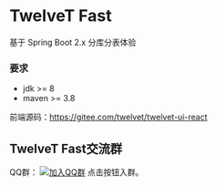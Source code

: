 # TwelveT Fast
基于 Spring Boot 2.x 分库分表体验

### 要求
- jdk >= 8
- maven >= 3.8

前端源码：https://gitee.com/twelvet/twelvet-ui-react

## TwelveT Fast交流群

QQ群： [![加入QQ群](https://img.shields.io/badge/985830229-blue.svg)](https://jq.qq.com/?_wv=1027&k=cznM6Q00) 点击按钮入群。
